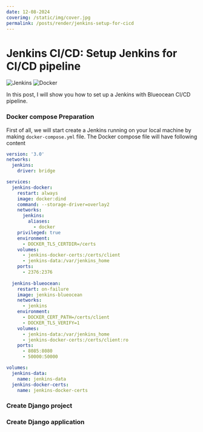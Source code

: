 ```yaml
---
date: 12-08-2024
coverimg: /static/img/cover.jpg
permalink: /posts/render/jenkins-setup-for-cicd
---
```


# Jenkins CI/CD: Setup Jenkins for CI/CD pipeline

![Jenkins](https://img.shields.io/badge/jenkins-%232C5263.svg?style=for-the-badge&logo=jenkins&logoColor=white)
![Docker](https://img.shields.io/badge/docker-%230db7ed.svg?style=for-the-badge&logo=docker&logoColor=white)


In this post, I will show you how to set up a Jenkins with Blueocean CI/CD pipeline.

### Docker compose Preparation
First of all, we will start create a Jenkins running on your local machine by making `docker-compose.yml` file. The Docker compose file will have following content

```yaml
version: '3.0'
networks:
  jenkins:
    driver: bridge

services:
  jenkins-docker:
    restart: always
    image: docker:dind
    command: --storage-driver=overlay2
    networks:
      jenkins:
        aliases:
          - docker
    privileged: true
    environment:
      - DOCKER_TLS_CERTDIR=/certs
    volumes:
      - jenkins-docker-certs:/certs/client
      - jenkins-data:/var/jenkins_home
    ports:
      - 2376:2376
  
  jenkins-blueocean:
    restart: on-failure
    image: jenkins-blueocean
    networks:
      - jenkins
    environment:
      - DOCKER_CERT_PATH=/certs/client
      - DOCKER_TLS_VERIFY=1
    volumes:
      - jenkins-data:/var/jenkins_home
      - jenkins-docker-certs:/certs/client:ro
    ports:
      - 8085:8080
      - 50000:50000

volumes:
  jenkins-data: 
    name: jenkins-data
  jenkins-docker-certs:
    name: jenkins-docker-certs
```


### Create Django project



### Create Django application


